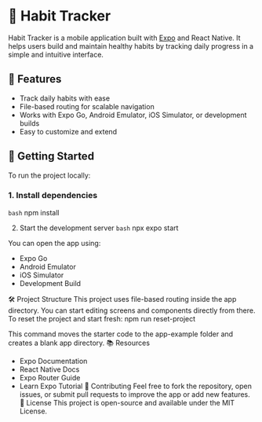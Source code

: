 # 🧠 Habit Tracker

Habit Tracker is a mobile application built with [Expo](https://expo.dev) and React Native. It helps users build and maintain healthy habits by tracking daily progress in a simple and intuitive interface.

## 📱 Features

- Track daily habits with ease  
- File-based routing for scalable navigation  
- Works with Expo Go, Android Emulator, iOS Simulator, or development builds  
- Easy to customize and extend  

## 🚀 Getting Started

To run the project locally:

### 1. Install dependencies
```bash```
npm install

2. Start the development server
```bash```
npx expo start


You can open the app using:
- Expo Go
- Android Emulator
- iOS Simulator
- Development Build
  
🛠 Project Structure
This project uses file-based routing inside the app directory. You can start editing screens and components directly from there.
To reset the project and start fresh:
npm run reset-project


This command moves the starter code to the app-example folder and creates a blank app directory.
📚 Resources
- Expo Documentation
- React Native Docs
- Expo Router Guide
- Learn Expo Tutorial
🤝 Contributing
Feel free to fork the repository, open issues, or submit pull requests to improve the app or add new features.
📄 License
This project is open-source and available under the MIT License.
